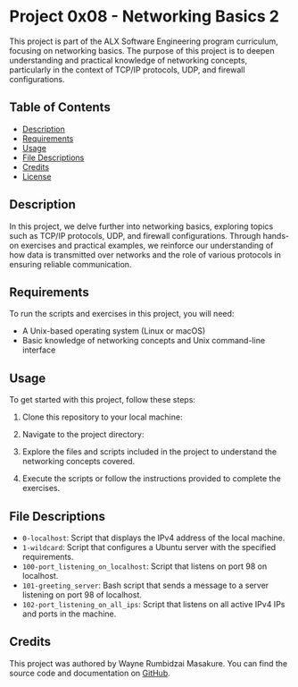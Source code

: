 # Project 0x08 - Networking Basics 2

This project is part of the ALX Software Engineering program curriculum, focusing on networking basics. The purpose of this project is to deepen understanding and practical knowledge of networking concepts, particularly in the context of TCP/IP protocols, UDP, and firewall configurations.

## Table of Contents

- [Description](#description)
- [Requirements](#requirements)
- [Usage](#usage)
- [File Descriptions](#file-descriptions)
- [Credits](#credits)
- [License](#license)

## Description

In this project, we delve further into networking basics, exploring topics such as TCP/IP protocols, UDP, and firewall configurations. Through hands-on exercises and practical examples, we reinforce our understanding of how data is transmitted over networks and the role of various protocols in ensuring reliable communication.

## Requirements

To run the scripts and exercises in this project, you will need:
- A Unix-based operating system (Linux or macOS)
- Basic knowledge of networking concepts and Unix command-line interface

## Usage

To get started with this project, follow these steps:

1. Clone this repository to your local machine:


2. Navigate to the project directory:


3. Explore the files and scripts included in the project to understand the networking concepts covered.

4. Execute the scripts or follow the instructions provided to complete the exercises.

## File Descriptions

- `0-localhost`: Script that displays the IPv4 address of the local machine.
- `1-wildcard`: Script that configures a Ubuntu server with the specified requirements.
- `100-port_listening_on_localhost`: Script that listens on port 98 on localhost.
- `101-greeting_server`: Bash script that sends a message to a server listening on port 98 of localhost.
- `102-port_listening_on_all_ips`: Script that listens on all active IPv4 IPs and ports in the machine.

## Credits

This project was authored by Wayne Rumbidzai Masakure. You can find the source code and documentation on [GitHub](https://WayneRu95/0x08-networking_basics_2).

